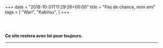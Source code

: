 +++
date = "2018-10-01T11:29:26+00:00"
title = "Pas de chance, mon ami"
tags = [
    "Wari",
    "Kabirou",
]
+++

<br>
<br>

**Ce site restera avec toi pour toujours.**


<hr>
